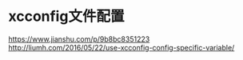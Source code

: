 # xcconfig文件配置

https://www.jianshu.com/p/9b8bc8351223
http://liumh.com/2016/05/22/use-xcconfig-config-specific-variable/